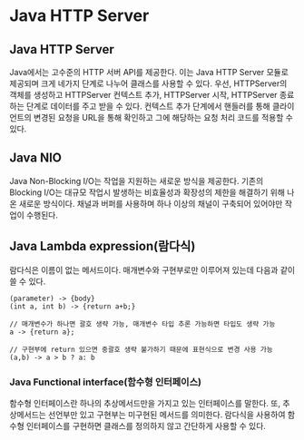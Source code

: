 # Java HTTP Server
## Java HTTP Server
Java에서는 고수준의 HTTP 서버 API를 제공한다. 이는 Java HTTP Server 모듈로 제공되며 크게 네가지 단계로 나누어 클래스를 사용할 수 있다. 우선, HTTPServer의 객체를 생성하고 HTTPServer 컨텍스트 추가, HTTPServer 시작, HTTPServer 종료하는 단계로 데이터를 주고 받을 수 있다. 컨텍스트 추가 단계에서 핸들러를 통해 클라이언트의 변경된 요청을 URL을 통해 확인하고 그에 해당하는 요청 처리 코드를 적용할 수 있다.
## Java NIO
Java Non-Blocking I/O는 작업을 지원하는 새로운 방식을 제공한다. 기존의 Blocking I/O는 대규모 작업시 발생하는 비효율성과 확장성의 제한을 해결하기 위해 나온 새로운 방식이다. 채널과 버퍼를 사용하며 하나 이상의 채널이 구축되어 있어야만 작업이 수행된다.
## Java Lambda expression(람다식)
람다식은 이름이 없는 메서드이다. 매개변수와 구현부로만 이루어져 있는데 다음과 같이 쓸 수 있다.
```
(parameter) -> {body}
(int a, int b) -> {return a+b;}

// 매개변수가 하나면 괄호 생략 가능, 매개변수 타입 추론 가능하면 타입도 생략 가능
a -> {return a};

// 구현부에 return 있으면 중괄호 생략 불가하기 때문에 표현식으로 변경 사용 가능
(a,b) -> a > b ? a: b
```
### Java Functional interface(함수형 인터페이스)
함수형 인터페이스란 하나의 추상메서드만을 가지고 있는 인터페이스를 말한다. 또, 추상메서드는 선언부만 있고 구현부는 미구현된 메서드를 의미한다. 
람다식을 사용하여 함수형 인터페이스를 구현하면 클래스를 정의하지 않고 간단하게 사용할 수 있다.

